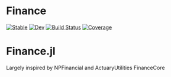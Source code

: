 # Finance

[![Stable](https://img.shields.io/badge/docs-stable-blue.svg)](https://J-h-stevens.github.io/Finance.jl/stable/)
[![Dev](https://img.shields.io/badge/docs-dev-blue.svg)](https://J-h-stevens.github.io/Finance.jl/dev/)
[![Build Status](https://github.com/J-h-stevens/Finance.jl/actions/workflows/CI.yml/badge.svg?branch=main)](https://github.com/J-h-stevens/Finance.jl/actions/workflows/CI.yml?query=branch%3Amain)
[![Coverage](https://codecov.io/gh/J-h-stevens/Finance.jl/branch/main/graph/badge.svg)](https://codecov.io/gh/J-h-stevens/Finance.jl)
# Finance.jl

Largely inspired by NPFinancial and ActuaryUtilities FinanceCore